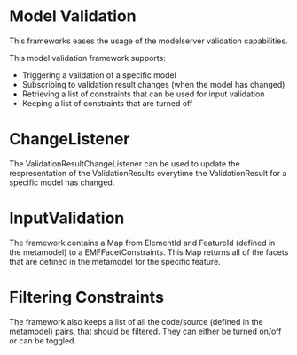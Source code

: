 # Model Validation
This frameworks eases the usage of the modelserver validation capabilities.

This model validation framework supports:
- Triggering a validation of a specific model
- Subscribing to validation result changes (when the model has changed)
- Retrieving a list of constraints that can be used for input validation
- Keeping a list of constraints that are turned off

# ChangeListener
The ValidationResultChangeListener can be used to update the respresentation of the ValidationResults everytime the ValidationResult for a specific model has changed.

# InputValidation
The framework contains a Map from ElementId and FeatureId (defined in the metamodel) to a EMFFacetConstraints. This Map returns all of the facets that are defined in the metamodel for the specific feature.

# Filtering Constraints
The framework also keeps a list of all the code/source (defined in the metamodel) pairs, that should be filtered. They can either be turned on/off or can be toggled.
